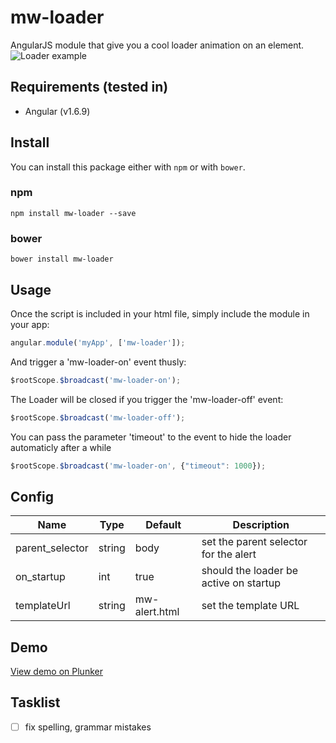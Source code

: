 # mw-loader

AngularJS module that give you a cool loader animation on an element.
![Loader example](https://github.com/MrWook/mw-loader/gif/master/mw-loader.gif)


## Requirements (tested in)
- Angular (v1.6.9)

## Install

You can install this package either with `npm` or with `bower`.

### npm

```shell
npm install mw-loader --save
```

### bower

```shell
bower install mw-loader
```

## Usage

Once the script is included in your html file, simply include the module in your app:
```javascript
angular.module('myApp', ['mw-loader']);
```
    

And trigger a 'mw-loader-on' event thusly:
```javascript
$rootScope.$broadcast('mw-loader-on');
```

The Loader will be closed if you trigger the 'mw-loader-off' event:
```javascript
$rootScope.$broadcast('mw-loader-off');
```

You can pass the parameter 'timeout' to the event to hide the loader automaticly after a while
```javascript
$rootScope.$broadcast('mw-loader-on', {"timeout": 1000});
```

## Config

Name                    | Type      | Default 				| Description
----------------------- | --------- | --------------------- | ------------
parent_selector         | string    | body 					| set the parent selector for the alert
on_startup         		| int       | true 					| should the loader be active on startup
templateUrl           	| string    | mw-alert.html 		| set the template URL

## Demo

<a href='https://plnkr.co/edit/dS3jpBmmUW0LBaTVDA3t?p=preview' target='_blank'>View demo on Plunker</a>


## Tasklist 
- [ ] fix spelling, grammar mistakes
